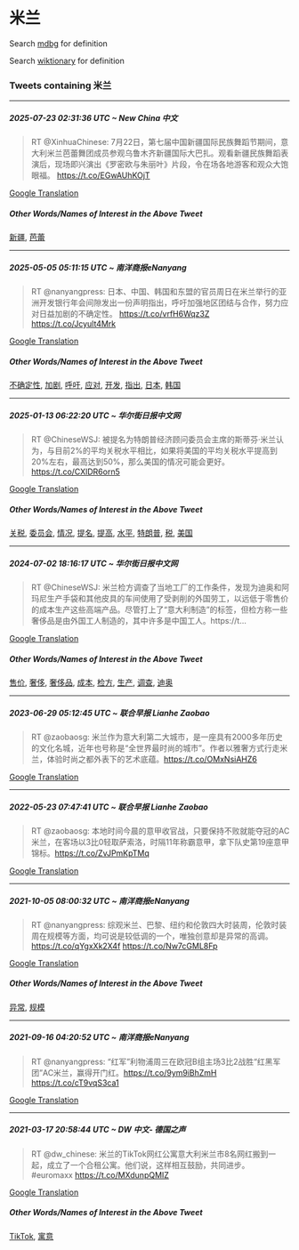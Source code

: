 # 米兰

Search [mdbg](https://www.mdbg.net/chinese/dictionary?page=worddict&wdrst=0&wdqb=米兰) for definition

Search [wiktionary](https://en.wiktionary.org/wiki/米兰) for definition

### Tweets containing 米兰

___
##### 2025-07-23 02:31:36 UTC ~ New China 中文
> RT @XinhuaChinese: 7月22日，第七届中国新疆国际民族舞蹈节期间，意大利米兰芭蕾舞团成员参观乌鲁木齐新疆国际大巴扎。观看新疆民族舞蹈表演后，现场即兴演出《罗密欧与朱丽叶》片段，令在场各地游客和观众大饱眼福。 https://t.co/EGwAUhKOjT

[Google Translation](https://translate.google.com/?hi=en&tab=TT&sl=zh-CN&tl=en&op=translate&text=RT+%40XinhuaChinese%3A+7%E6%9C%8822%E6%97%A5%EF%BC%8C%E7%AC%AC%E4%B8%83%E5%B1%8A%E4%B8%AD%E5%9B%BD%E6%96%B0%E7%96%86%E5%9B%BD%E9%99%85%E6%B0%91%E6%97%8F%E8%88%9E%E8%B9%88%E8%8A%82%E6%9C%9F%E9%97%B4%EF%BC%8C%E6%84%8F%E5%A4%A7%E5%88%A9%E7%B1%B3%E5%85%B0%E8%8A%AD%E8%95%BE%E8%88%9E%E5%9B%A2%E6%88%90%E5%91%98%E5%8F%82%E8%A7%82%E4%B9%8C%E9%B2%81%E6%9C%A8%E9%BD%90%E6%96%B0%E7%96%86%E5%9B%BD%E9%99%85%E5%A4%A7%E5%B7%B4%E6%89%8E%E3%80%82%E8%A7%82%E7%9C%8B%E6%96%B0%E7%96%86%E6%B0%91%E6%97%8F%E8%88%9E%E8%B9%88%E8%A1%A8%E6%BC%94%E5%90%8E%EF%BC%8C%E7%8E%B0%E5%9C%BA%E5%8D%B3%E5%85%B4%E6%BC%94%E5%87%BA%E3%80%8A%E7%BD%97%E5%AF%86%E6%AC%A7%E4%B8%8E%E6%9C%B1%E4%B8%BD%E5%8F%B6%E3%80%8B%E7%89%87%E6%AE%B5%EF%BC%8C%E4%BB%A4%E5%9C%A8%E5%9C%BA%E5%90%84%E5%9C%B0%E6%B8%B8%E5%AE%A2%E5%92%8C%E8%A7%82%E4%BC%97%E5%A4%A7%E9%A5%B1%E7%9C%BC%E7%A6%8F%E3%80%82+https%3A%2F%2Ft.co%2FEGwAUhKOjT)
##### Other Words/Names of Interest in the Above Tweet
[新疆](新疆.md), [芭蕾](芭蕾.md)
___
##### 2025-05-05 05:11:15 UTC ~ 南洋商报eNanyang
> RT @nanyangpress: 日本、中国、韩国和东盟的官员周日在米兰举行的亚洲开发银行年会间隙发出一份声明指出，呼吁加强地区团结与合作，努力应对日益加剧的不确定性。 https://t.co/vrfH6Wqz3Z https://t.co/Jcyult4Mrk

[Google Translation](https://translate.google.com/?hi=en&tab=TT&sl=zh-CN&tl=en&op=translate&text=RT+%40nanyangpress%3A+%E6%97%A5%E6%9C%AC%E3%80%81%E4%B8%AD%E5%9B%BD%E3%80%81%E9%9F%A9%E5%9B%BD%E5%92%8C%E4%B8%9C%E7%9B%9F%E7%9A%84%E5%AE%98%E5%91%98%E5%91%A8%E6%97%A5%E5%9C%A8%E7%B1%B3%E5%85%B0%E4%B8%BE%E8%A1%8C%E7%9A%84%E4%BA%9A%E6%B4%B2%E5%BC%80%E5%8F%91%E9%93%B6%E8%A1%8C%E5%B9%B4%E4%BC%9A%E9%97%B4%E9%9A%99%E5%8F%91%E5%87%BA%E4%B8%80%E4%BB%BD%E5%A3%B0%E6%98%8E%E6%8C%87%E5%87%BA%EF%BC%8C%E5%91%BC%E5%90%81%E5%8A%A0%E5%BC%BA%E5%9C%B0%E5%8C%BA%E5%9B%A2%E7%BB%93%E4%B8%8E%E5%90%88%E4%BD%9C%EF%BC%8C%E5%8A%AA%E5%8A%9B%E5%BA%94%E5%AF%B9%E6%97%A5%E7%9B%8A%E5%8A%A0%E5%89%A7%E7%9A%84%E4%B8%8D%E7%A1%AE%E5%AE%9A%E6%80%A7%E3%80%82+https%3A%2F%2Ft.co%2FvrfH6Wqz3Z+https%3A%2F%2Ft.co%2FJcyult4Mrk)
##### Other Words/Names of Interest in the Above Tweet
[不确定性](不确定性.md), [加剧](加剧.md), [呼吁](呼吁.md), [应对](应对.md), [开发](开发.md), [指出](指出.md), [日本](日本.md), [韩国](韩国.md)
___
##### 2025-01-13 06:22:20 UTC ~ 华尔街日报中文网
> RT @ChineseWSJ: 被提名为特朗普经济顾问委员会主席的斯蒂芬·米兰认为，与目前2%的平均关税水平相比，如果将美国的平均关税水平提高到20%左右，最高达到50%，那么美国的情况可能会更好。 https://t.co/CXlDR6orn5

[Google Translation](https://translate.google.com/?hi=en&tab=TT&sl=zh-CN&tl=en&op=translate&text=RT+%40ChineseWSJ%3A+%E8%A2%AB%E6%8F%90%E5%90%8D%E4%B8%BA%E7%89%B9%E6%9C%97%E6%99%AE%E7%BB%8F%E6%B5%8E%E9%A1%BE%E9%97%AE%E5%A7%94%E5%91%98%E4%BC%9A%E4%B8%BB%E5%B8%AD%E7%9A%84%E6%96%AF%E8%92%82%E8%8A%AC%C2%B7%E7%B1%B3%E5%85%B0%E8%AE%A4%E4%B8%BA%EF%BC%8C%E4%B8%8E%E7%9B%AE%E5%89%8D2%25%E7%9A%84%E5%B9%B3%E5%9D%87%E5%85%B3%E7%A8%8E%E6%B0%B4%E5%B9%B3%E7%9B%B8%E6%AF%94%EF%BC%8C%E5%A6%82%E6%9E%9C%E5%B0%86%E7%BE%8E%E5%9B%BD%E7%9A%84%E5%B9%B3%E5%9D%87%E5%85%B3%E7%A8%8E%E6%B0%B4%E5%B9%B3%E6%8F%90%E9%AB%98%E5%88%B020%25%E5%B7%A6%E5%8F%B3%EF%BC%8C%E6%9C%80%E9%AB%98%E8%BE%BE%E5%88%B050%25%EF%BC%8C%E9%82%A3%E4%B9%88%E7%BE%8E%E5%9B%BD%E7%9A%84%E6%83%85%E5%86%B5%E5%8F%AF%E8%83%BD%E4%BC%9A%E6%9B%B4%E5%A5%BD%E3%80%82+https%3A%2F%2Ft.co%2FCXlDR6orn5)
##### Other Words/Names of Interest in the Above Tweet
[关税](关税.md), [委员会](委员会.md), [情况](情况.md), [提名](提名.md), [提高](提高.md), [水平](水平.md), [特朗普](特朗普.md), [税](税.md), [美国](美国.md)
___
##### 2024-07-02 18:16:17 UTC ~ 华尔街日报中文网
> RT @ChineseWSJ: 米兰检方调查了当地工厂的工作条件，发现为迪奥和阿玛尼生产手袋和其他皮具的车间使用了受剥削的外国劳工，以远低于零售价的成本生产这些高端产品。尽管打上了“意大利制造”的标签，但检方称一些奢侈品是由外国工人制造的，其中许多是中国工人。https://t…

[Google Translation](https://translate.google.com/?hi=en&tab=TT&sl=zh-CN&tl=en&op=translate&text=RT+%40ChineseWSJ%3A+%E7%B1%B3%E5%85%B0%E6%A3%80%E6%96%B9%E8%B0%83%E6%9F%A5%E4%BA%86%E5%BD%93%E5%9C%B0%E5%B7%A5%E5%8E%82%E7%9A%84%E5%B7%A5%E4%BD%9C%E6%9D%A1%E4%BB%B6%EF%BC%8C%E5%8F%91%E7%8E%B0%E4%B8%BA%E8%BF%AA%E5%A5%A5%E5%92%8C%E9%98%BF%E7%8E%9B%E5%B0%BC%E7%94%9F%E4%BA%A7%E6%89%8B%E8%A2%8B%E5%92%8C%E5%85%B6%E4%BB%96%E7%9A%AE%E5%85%B7%E7%9A%84%E8%BD%A6%E9%97%B4%E4%BD%BF%E7%94%A8%E4%BA%86%E5%8F%97%E5%89%A5%E5%89%8A%E7%9A%84%E5%A4%96%E5%9B%BD%E5%8A%B3%E5%B7%A5%EF%BC%8C%E4%BB%A5%E8%BF%9C%E4%BD%8E%E4%BA%8E%E9%9B%B6%E5%94%AE%E4%BB%B7%E7%9A%84%E6%88%90%E6%9C%AC%E7%94%9F%E4%BA%A7%E8%BF%99%E4%BA%9B%E9%AB%98%E7%AB%AF%E4%BA%A7%E5%93%81%E3%80%82%E5%B0%BD%E7%AE%A1%E6%89%93%E4%B8%8A%E4%BA%86%E2%80%9C%E6%84%8F%E5%A4%A7%E5%88%A9%E5%88%B6%E9%80%A0%E2%80%9D%E7%9A%84%E6%A0%87%E7%AD%BE%EF%BC%8C%E4%BD%86%E6%A3%80%E6%96%B9%E7%A7%B0%E4%B8%80%E4%BA%9B%E5%A5%A2%E4%BE%88%E5%93%81%E6%98%AF%E7%94%B1%E5%A4%96%E5%9B%BD%E5%B7%A5%E4%BA%BA%E5%88%B6%E9%80%A0%E7%9A%84%EF%BC%8C%E5%85%B6%E4%B8%AD%E8%AE%B8%E5%A4%9A%E6%98%AF%E4%B8%AD%E5%9B%BD%E5%B7%A5%E4%BA%BA%E3%80%82https%3A%2F%2Ft%E2%80%A6)
##### Other Words/Names of Interest in the Above Tweet
[售价](售价.md), [奢侈](奢侈.md), [奢侈品](奢侈品.md), [成本](成本.md), [检方](检方.md), [生产](生产.md), [调查](调查.md), [迪奥](迪奥.md)
___
##### 2023-06-29 05:12:45 UTC ~ 联合早报 Lianhe Zaobao
> RT @zaobaosg: 米兰作为意大利第二大城市，是一座具有2000多年历史的文化名城，近年也号称是“全世界最时尚的城市”。作者以雅奢方式行走米兰，体验时尚之都外表下的艺术底蕴。https://t.co/OMxNsiAHZ6

[Google Translation](https://translate.google.com/?hi=en&tab=TT&sl=zh-CN&tl=en&op=translate&text=RT+%40zaobaosg%3A+%E7%B1%B3%E5%85%B0%E4%BD%9C%E4%B8%BA%E6%84%8F%E5%A4%A7%E5%88%A9%E7%AC%AC%E4%BA%8C%E5%A4%A7%E5%9F%8E%E5%B8%82%EF%BC%8C%E6%98%AF%E4%B8%80%E5%BA%A7%E5%85%B7%E6%9C%892000%E5%A4%9A%E5%B9%B4%E5%8E%86%E5%8F%B2%E7%9A%84%E6%96%87%E5%8C%96%E5%90%8D%E5%9F%8E%EF%BC%8C%E8%BF%91%E5%B9%B4%E4%B9%9F%E5%8F%B7%E7%A7%B0%E6%98%AF%E2%80%9C%E5%85%A8%E4%B8%96%E7%95%8C%E6%9C%80%E6%97%B6%E5%B0%9A%E7%9A%84%E5%9F%8E%E5%B8%82%E2%80%9D%E3%80%82%E4%BD%9C%E8%80%85%E4%BB%A5%E9%9B%85%E5%A5%A2%E6%96%B9%E5%BC%8F%E8%A1%8C%E8%B5%B0%E7%B1%B3%E5%85%B0%EF%BC%8C%E4%BD%93%E9%AA%8C%E6%97%B6%E5%B0%9A%E4%B9%8B%E9%83%BD%E5%A4%96%E8%A1%A8%E4%B8%8B%E7%9A%84%E8%89%BA%E6%9C%AF%E5%BA%95%E8%95%B4%E3%80%82https%3A%2F%2Ft.co%2FOMxNsiAHZ6)
___
##### 2022-05-23 07:47:41 UTC ~ 联合早报 Lianhe Zaobao
> RT @zaobaosg: 本地时间今晨的意甲收官战，只要保持不败就能夺冠的AC米兰，在客场以3比0轻取萨索洛，时隔11年称霸意甲，拿下队史第19座意甲锦标。https://t.co/ZvJPmKpTMq

[Google Translation](https://translate.google.com/?hi=en&tab=TT&sl=zh-CN&tl=en&op=translate&text=RT+%40zaobaosg%3A+%E6%9C%AC%E5%9C%B0%E6%97%B6%E9%97%B4%E4%BB%8A%E6%99%A8%E7%9A%84%E6%84%8F%E7%94%B2%E6%94%B6%E5%AE%98%E6%88%98%EF%BC%8C%E5%8F%AA%E8%A6%81%E4%BF%9D%E6%8C%81%E4%B8%8D%E8%B4%A5%E5%B0%B1%E8%83%BD%E5%A4%BA%E5%86%A0%E7%9A%84AC%E7%B1%B3%E5%85%B0%EF%BC%8C%E5%9C%A8%E5%AE%A2%E5%9C%BA%E4%BB%A53%E6%AF%940%E8%BD%BB%E5%8F%96%E8%90%A8%E7%B4%A2%E6%B4%9B%EF%BC%8C%E6%97%B6%E9%9A%9411%E5%B9%B4%E7%A7%B0%E9%9C%B8%E6%84%8F%E7%94%B2%EF%BC%8C%E6%8B%BF%E4%B8%8B%E9%98%9F%E5%8F%B2%E7%AC%AC19%E5%BA%A7%E6%84%8F%E7%94%B2%E9%94%A6%E6%A0%87%E3%80%82https%3A%2F%2Ft.co%2FZvJPmKpTMq)
___
##### 2021-10-05 08:00:32 UTC ~ 南洋商报eNanyang
> RT @nanyangpress: 综观米兰、巴黎、纽约和伦敦四大时装周，伦敦时装周在规模等方面，均可说是较低调的一个，唯独创意却是异常的高调。 https://t.co/qYgxXk2X4f https://t.co/Nw7cGML8Fp

[Google Translation](https://translate.google.com/?hi=en&tab=TT&sl=zh-CN&tl=en&op=translate&text=RT+%40nanyangpress%3A+%E7%BB%BC%E8%A7%82%E7%B1%B3%E5%85%B0%E3%80%81%E5%B7%B4%E9%BB%8E%E3%80%81%E7%BA%BD%E7%BA%A6%E5%92%8C%E4%BC%A6%E6%95%A6%E5%9B%9B%E5%A4%A7%E6%97%B6%E8%A3%85%E5%91%A8%EF%BC%8C%E4%BC%A6%E6%95%A6%E6%97%B6%E8%A3%85%E5%91%A8%E5%9C%A8%E8%A7%84%E6%A8%A1%E7%AD%89%E6%96%B9%E9%9D%A2%EF%BC%8C%E5%9D%87%E5%8F%AF%E8%AF%B4%E6%98%AF%E8%BE%83%E4%BD%8E%E8%B0%83%E7%9A%84%E4%B8%80%E4%B8%AA%EF%BC%8C%E5%94%AF%E7%8B%AC%E5%88%9B%E6%84%8F%E5%8D%B4%E6%98%AF%E5%BC%82%E5%B8%B8%E7%9A%84%E9%AB%98%E8%B0%83%E3%80%82+https%3A%2F%2Ft.co%2FqYgxXk2X4f+https%3A%2F%2Ft.co%2FNw7cGML8Fp)
##### Other Words/Names of Interest in the Above Tweet
[异常](异常.md), [规模](规模.md)
___
##### 2021-09-16 04:20:52 UTC ~ 南洋商报eNanyang
> RT @nanyangpress: “红军”利物浦周三在欧冠B组主场3比2战胜“红黑军团”AC米兰，赢得开门红。https://t.co/9ym9iBhZmH https://t.co/cT9vqS3ca1

[Google Translation](https://translate.google.com/?hi=en&tab=TT&sl=zh-CN&tl=en&op=translate&text=RT+%40nanyangpress%3A+%E2%80%9C%E7%BA%A2%E5%86%9B%E2%80%9D%E5%88%A9%E7%89%A9%E6%B5%A6%E5%91%A8%E4%B8%89%E5%9C%A8%E6%AC%A7%E5%86%A0B%E7%BB%84%E4%B8%BB%E5%9C%BA3%E6%AF%942%E6%88%98%E8%83%9C%E2%80%9C%E7%BA%A2%E9%BB%91%E5%86%9B%E5%9B%A2%E2%80%9DAC%E7%B1%B3%E5%85%B0%EF%BC%8C%E8%B5%A2%E5%BE%97%E5%BC%80%E9%97%A8%E7%BA%A2%E3%80%82https%3A%2F%2Ft.co%2F9ym9iBhZmH+https%3A%2F%2Ft.co%2FcT9vqS3ca1)
___
##### 2021-03-17 20:58:44 UTC ~ DW 中文- 德国之声
> RT @dw_chinese: 米兰的TikTok网红公寓意大利米兰市8名网红搬到一起，成立了一个合租公寓。他们说，这样相互鼓励，共同进步。 #euromaxx https://t.co/MXdunpQMIZ

[Google Translation](https://translate.google.com/?hi=en&tab=TT&sl=zh-CN&tl=en&op=translate&text=RT+%40dw_chinese%3A+%E7%B1%B3%E5%85%B0%E7%9A%84TikTok%E7%BD%91%E7%BA%A2%E5%85%AC%E5%AF%93%E6%84%8F%E5%A4%A7%E5%88%A9%E7%B1%B3%E5%85%B0%E5%B8%828%E5%90%8D%E7%BD%91%E7%BA%A2%E6%90%AC%E5%88%B0%E4%B8%80%E8%B5%B7%EF%BC%8C%E6%88%90%E7%AB%8B%E4%BA%86%E4%B8%80%E4%B8%AA%E5%90%88%E7%A7%9F%E5%85%AC%E5%AF%93%E3%80%82%E4%BB%96%E4%BB%AC%E8%AF%B4%EF%BC%8C%E8%BF%99%E6%A0%B7%E7%9B%B8%E4%BA%92%E9%BC%93%E5%8A%B1%EF%BC%8C%E5%85%B1%E5%90%8C%E8%BF%9B%E6%AD%A5%E3%80%82+%23euromaxx+https%3A%2F%2Ft.co%2FMXdunpQMIZ)
##### Other Words/Names of Interest in the Above Tweet
[TikTok](TikTok.md), [寓意](寓意.md)

